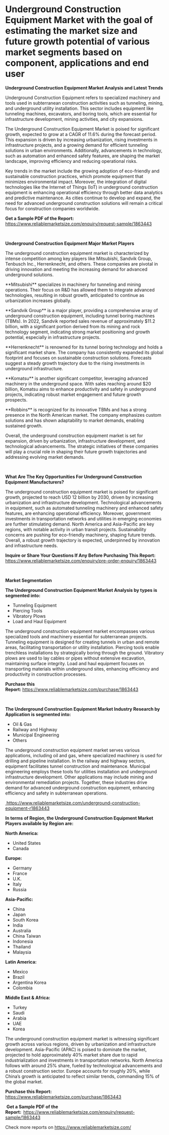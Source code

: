 <p><h1>Underground Construction Equipment Market with the goal of estimating the market size and future growth potential of various market segments based on component, applications and end user</h1></p><p><strong>Underground Construction Equipment Market Analysis and Latest Trends</strong></p>
<p><p>Underground Construction Equipment refers to specialized machinery and tools used in subterranean construction activities such as tunneling, mining, and underground utility installation. This sector includes equipment like tunneling machines, excavators, and boring tools, which are essential for infrastructure development, mining activities, and city expansions.</p><p>The Underground Construction Equipment Market is poised for significant growth, expected to grow at a CAGR of 11.6% during the forecast period. This expansion is driven by increasing urbanization, rising investments in infrastructure projects, and a growing demand for efficient tunneling solutions in urban environments. Additionally, advancements in technology, such as automation and enhanced safety features, are shaping the market landscape, improving efficiency and reducing operational risks. </p><p>Key trends in the market include the growing adoption of eco-friendly and sustainable construction practices, which promote equipment that minimizes environmental impact. Moreover, the integration of digital technologies like the Internet of Things (IoT) in underground construction equipment is enhancing operational efficiency through better data analytics and predictive maintenance. As cities continue to develop and expand, the need for advanced underground construction solutions will remain a critical focus for construction companies worldwide.</p></p>
<p><strong>Get a Sample PDF of the Report:&nbsp;</strong> <a href="https://www.reliablemarketsize.com/enquiry/request-sample/1863443?utm_campaign=1143&utm_medium=2&utm_source=Github&utm_content=ia&utm_term=19022025&utm_id=underground-construction-equipment">https://www.reliablemarketsize.com/enquiry/request-sample/1863443</a></p>
<p>&nbsp;</p>
<p><strong>Underground Construction Equipment Major Market Players</strong></p>
<p><p>The underground construction equipment market is characterized by intense competition among key players like Mitsubishi, Sandvik Group, Tenbusch Inc., Herrenknecht, and others. These companies are pivotal in driving innovation and meeting the increasing demand for advanced underground solutions.</p><p>**Mitsubishi** specializes in machinery for tunneling and mining operations. Their focus on R&D has allowed them to integrate advanced technologies, resulting in robust growth, anticipated to continue as urbanization increases globally.</p><p>**Sandvik Group** is a major player, providing a comprehensive array of underground construction equipment, including tunnel boring machines (TBMs). In 2022, Sandvik reported sales revenue of approximately $11.2 billion, with a significant portion derived from its mining and rock technology segment, indicating strong market positioning and growth potential, especially in infrastructure projects.</p><p>**Herrenknecht** is renowned for its tunnel boring technology and holds a significant market share. The company has consistently expanded its global footprint and focuses on sustainable construction solutions. Forecasts suggest a steady growth trajectory due to the rising investments in underground infrastructure.</p><p>**Komatsu** is another significant competitor, leveraging advanced machinery in the underground space. With sales reaching around $20 billion, Komatsu aims to enhance productivity and safety in underground projects, indicating robust market engagement and future growth prospects.</p><p>**Robbins** is recognized for its innovative TBMs and has a strong presence in the North American market. The company emphasizes custom solutions and has shown adaptability to market demands, enabling sustained growth.</p><p>Overall, the underground construction equipment market is set for expansion, driven by urbanization, infrastructure development, and technological advancements. The strategic initiatives of these companies will play a crucial role in shaping their future growth trajectories and addressing evolving market demands.</p></p>
<p>&nbsp;</p>
<p><strong>What Are The Key Opportunities For Underground Construction Equipment Manufacturers?</strong></p>
<p><p>The underground construction equipment market is poised for significant growth, projected to reach USD 12 billion by 2030, driven by increasing urbanization and infrastructure development. Technological advancements in equipment, such as automated tunneling machinery and enhanced safety features, are enhancing operational efficiency. Moreover, government investments in transportation networks and utilities in emerging economies are further stimulating demand. North America and Asia-Pacific are key regions, with notable activity in urban transit projects. Sustainability concerns are pushing for eco-friendly machinery, shaping future trends. Overall, a robust growth trajectory is expected, underpinned by innovation and infrastructure needs.</p></p>
<p><strong>Inquire or Share Your Questions If Any Before Purchasing This Report:</strong> <a href="https://www.reliablemarketsize.com/enquiry/pre-order-enquiry/1863443?utm_campaign=1143&utm_medium=2&utm_source=Github&utm_content=ia&utm_term=19022025&utm_id=underground-construction-equipment">https://www.reliablemarketsize.com/enquiry/pre-order-enquiry/1863443</a></p>
<p>&nbsp;</p>
<p><strong>Market Segmentation</strong></p>
<p><strong>The Underground Construction Equipment Market Analysis by types is segmented into:</strong></p>
<p><ul><li>Tunneling Equipment</li><li>Piercing Tools</li><li>Vibratory Plows</li><li>Load and Haul Equipment</li></ul></p>
<p><p>The underground construction equipment market encompasses various specialized tools and machinery essential for subterranean projects. Tunneling equipment is designed for creating tunnels in urban and remote areas, facilitating transportation or utility installation. Piercing tools enable trenchless installations by strategically boring through the ground. Vibratory plows are used to lay cables or pipes without extensive excavation, maintaining surface integrity. Load and haul equipment focuses on transporting materials within underground sites, enhancing efficiency and productivity in construction processes.</p></p>
<p><strong>Purchase this Report:&nbsp;</strong><a href="https://www.reliablemarketsize.com/purchase/1863443?utm_campaign=1143&utm_medium=2&utm_source=Github&utm_content=ia&utm_term=19022025&utm_id=underground-construction-equipment">https://www.reliablemarketsize.com/purchase/1863443</a></p>
<p>&nbsp;</p>
<p><strong>The Underground Construction Equipment Market Industry Research by Application is segmented into:</strong></p>
<p><ul><li>Oil & Gas</li><li>Railway and Highway</li><li>Municipal Engineering</li><li>Others</li></ul></p>
<p><p>The underground construction equipment market serves various applications, including oil and gas, where specialized machinery is used for drilling and pipeline installation. In the railway and highway sectors, equipment facilitates tunnel construction and maintenance. Municipal engineering employs these tools for utilities installation and underground infrastructure development. Other applications may include mining and environmental remediation projects. Together, these industries drive demand for advanced underground construction equipment, enhancing efficiency and safety in subterranean operations.</p></p>
<p><a href="https://www.reliablemarketsize.com/underground-construction-equipment-r1863443?utm_campaign=1143&utm_medium=2&utm_source=Github&utm_content=ia&utm_term=19022025&utm_id=underground-construction-equipment">&nbsp;https://www.reliablemarketsize.com/underground-construction-equipment-r1863443</a></p>
<p><strong>In terms of Region, the Underground Construction Equipment Market Players available by Region are:</strong></p>
<p>
    <p> <strong> North America: </strong>
        <ul>
            <li>United States</li>
            <li>Canada</li>
        </ul>
        </p> 
    <p> <strong> Europe: </strong>
        <ul>
            <li>Germany</li>
            <li>France</li>
            <li>U.K.</li>
            <li>Italy</li>
            <li>Russia</li>
        </ul>
        </p> 
    <p> <strong> Asia-Pacific: </strong>
        <ul>
            <li>China</li>
            <li>Japan</li>
            <li>South Korea</li>
            <li>India</li>
            <li>Australia</li>
            <li>China Taiwan</li>
            <li>Indonesia</li>
            <li>Thailand</li>
            <li>Malaysia</li>
        </ul>
        </p> 
    <p> <strong> Latin America: </strong>
        <ul>
            <li>Mexico</li>
            <li>Brazil</li>
            <li>Argentina Korea</li>
            <li>Colombia</li>
        </ul>
        </p> 
    <p> <strong> Middle East & Africa: </strong>
        <ul>
            <li>Turkey</li>
            <li>Saudi</li>
            <li>Arabia</li>
            <li>UAE</li>
            <li>Korea</li>
        </ul>
    </p>
    </p>
<p><p>The underground construction equipment market is witnessing significant growth across various regions, driven by urbanization and infrastructure development. Asia-Pacific (APAC) is poised to dominate the market, projected to hold approximately 40% market share due to rapid industrialization and investments in transportation networks. North America follows with around 25% share, fueled by technological advancements and a robust construction sector. Europe accounts for roughly 20%, while China’s growth is anticipated to reflect similar trends, commanding 15% of the global market.</p></p>
<p><strong>Purchase this Report: </strong><a href="https://www.reliablemarketsize.com/purchase/1863443?utm_campaign=1143&utm_medium=2&utm_source=Github&utm_content=ia&utm_term=19022025&utm_id=underground-construction-equipment">https://www.reliablemarketsize.com/purchase/1863443</a></p>
<p>&nbsp;<strong>Get a Sample PDF of the Report:&nbsp;&nbsp;</strong><a href="https://www.reliablemarketsize.com/enquiry/request-sample/1863443?utm_campaign=1143&utm_medium=2&utm_source=Github&utm_content=ia&utm_term=19022025&utm_id=underground-construction-equipment">https://www.reliablemarketsize.com/enquiry/request-sample/1863443</a></p>
<p><strong></strong></p>
<p>Check more reports on <a href="https://www.reliablemarketsize.com/?utm_campaign=1143&utm_medium=2&utm_source=Github&utm_content=ia&utm_term=19022025&utm_id=underground-construction-equipment">https://www.reliablemarketsize.com/</a></p>